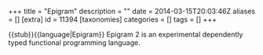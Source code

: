 +++
title = "Epigram"
description = ""
date = 2014-03-15T20:03:46Z
aliases = []
[extra]
id = 11394
[taxonomies]
categories = []
tags = []
+++

{{stub}}{{language|Epigram}}
Epigram 2 is an experimental dependently typed functional programming language.
